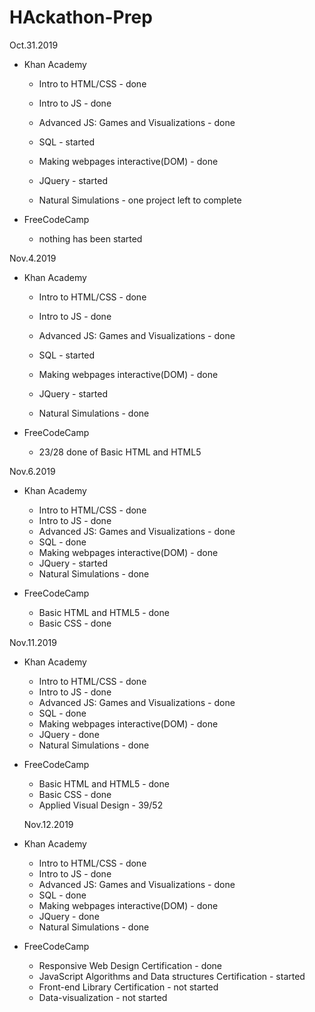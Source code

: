 # HAckathon-Prep

Oct.31.2019

* Khan Academy

  + Intro to HTML/CSS - done
  
  + Intro to JS - done
  
  + Advanced JS: Games and Visualizations - done
  
  + SQL - started
  
  + Making webpages interactive(DOM) - done
  
  + JQuery - started
  
  + Natural Simulations - one project left to complete
  
* FreeCodeCamp
  
  + nothing has been started
  
  
Nov.4.2019

* Khan Academy

  + Intro to HTML/CSS - done
  
  + Intro to JS - done
  
  + Advanced JS: Games and Visualizations - done
  
  + SQL - started
  
  + Making webpages interactive(DOM) - done
  
  + JQuery - started
  
  + Natural Simulations - done
  
* FreeCodeCamp
  
  + 23/28 done of Basic HTML and HTML5

Nov.6.2019

* Khan Academy

  + Intro to HTML/CSS - done
  + Intro to JS - done
  + Advanced JS: Games and Visualizations - done
  + SQL - done
  + Making webpages interactive(DOM) - done
  + JQuery - started
  + Natural Simulations - done
  
* FreeCodeCamp
  
  + Basic HTML and HTML5 - done
  + Basic CSS - done

Nov.11.2019

* Khan Academy

  + Intro to HTML/CSS - done
  + Intro to JS - done
  + Advanced JS: Games and Visualizations - done
  + SQL - done
  + Making webpages interactive(DOM) - done
  + JQuery - done
  + Natural Simulations - done
  
* FreeCodeCamp
  
  + Basic HTML and HTML5 - done
  + Basic CSS - done
  + Applied Visual Design - 39/52
  
  Nov.12.2019

* Khan Academy

  + Intro to HTML/CSS - done
  + Intro to JS - done
  + Advanced JS: Games and Visualizations - done
  + SQL - done
  + Making webpages interactive(DOM) - done
  + JQuery - done
  + Natural Simulations - done
  
* FreeCodeCamp
  
  + Responsive Web Design Certification - done
  + JavaScript Algorithms and Data structures Certification - started 
  + Front-end Library Certification - not started
  + Data-visualization - not started
